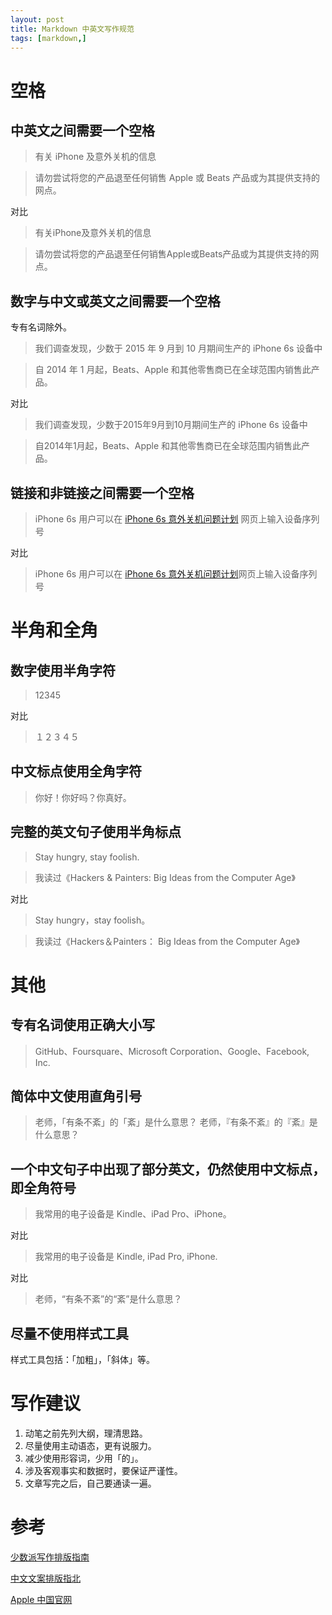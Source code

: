 ```yaml
---
layout: post
title: Markdown 中英文写作规范
tags: [markdown,]
---
```


# 空格

## 中英文之间需要一个空格

> 有关 iPhone 及意外关机的信息

> 请勿尝试将您的产品退至任何销售 Apple 或 Beats 产品或为其提供支持的网点。

对比

> 有关iPhone及意外关机的信息

> 请勿尝试将您的产品退至任何销售Apple或Beats产品或为其提供支持的网点。

## 数字与中文或英文之间需要一个空格

专有名词除外。

> 我们调查发现，少数于 2015 年 9 月到 10 月期间生产的 iPhone 6s 设备中

> 自 2014 年 1 月起，Beats、Apple 和其他零售商已在全球范围内销售此产品。

对比

> 我们调查发现，少数于2015年9月到10月期间生产的 iPhone 6s 设备中

> 自2014年1月起，Beats、Apple 和其他零售商已在全球范围内销售此产品。

## 链接和非链接之间需要一个空格

> iPhone 6s 用户可以在 [iPhone 6s 意外关机问题计划](https://www.apple.com/cn/support/iphone6s-unexpectedshutdown/) 网页上输入设备序列号

对比

> iPhone 6s 用户可以在 [iPhone 6s 意外关机问题计划](https://www.apple.com/cn/support/iphone6s-unexpectedshutdown/)网页上输入设备序列号


# 半角和全角

## 数字使用半角字符

> 12345

对比

> １２３４５

## 中文标点使用全角字符

> 你好！你好吗？你真好。

## 完整的英文句子使用半角标点

> Stay hungry, stay foolish.

> 我读过《Hackers & Painters: Big Ideas from the Computer Age》

对比

> Stay hungry，stay foolish。

> 我读过《Hackers＆Painters： Big Ideas from the Computer Age》


# 其他

## 专有名词使用正确大小写

> GitHub、Foursquare、Microsoft Corporation、Google、Facebook, Inc.

## 简体中文使用直角引号

> 老师，「有条不紊」的「紊」是什么意思？
> 老师，『有条不紊』的『紊』是什么意思？

## 一个中文句子中出现了部分英文，仍然使用中文标点，即全角符号

> 我常用的电子设备是 Kindle、iPad Pro、iPhone。

对比

> 我常用的电子设备是 Kindle, iPad Pro, iPhone.

对比

> 老师，“有条不紊”的“紊”是什么意思？

## 尽量不使用样式工具

样式工具包括：「加粗」，「斜体」等。


# 写作建议

1. 动笔之前先列大纲，理清思路。
2. 尽量使用主动语态，更有说服力。
3. 减少使用形容词，少用「的」。
4. 涉及客观事实和数据时，要保证严谨性。
5. 文章写完之后，自己要通读一遍。


# 参考

[少数派写作排版指南](https://sspai.com/post/37815)

[中文文案排版指北](https://github.com/mzlogin/chinese-copywriting-guidelines)

[Apple 中国官网](https://www.apple.com/cn/)
